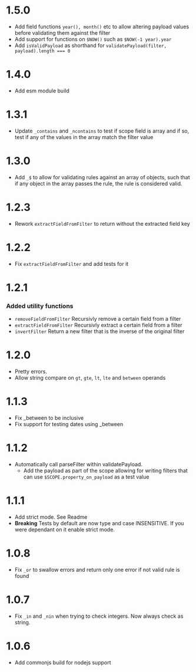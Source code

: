 # 1.5.0

  - Add field functions `year(), month()` etc to allow altering payload values before validating them against the filter
  - Add support for functions on `$NOW()` such as `$NOW(-1 year).year`
  - Add `isValidPayload` as shorthand for `validatePayload(filter, payload).length === 0`

# 1.4.0

  - Add esm module build

# 1.3.1

  - Update `_contains` and `_ncontains` to test if scope field is array and if so, test if any of the values in the array match the filter value

# 1.3.0

  - Add `_$` to allow for validating rules against an array of objects, such that if any object in the array passes the rule, the rule is considered valid.

# 1.2.3

 - Rework `extractFieldFromFilter` to return without the extracted field key

# 1.2.2

 - Fix `extractFieldFromFilter` and add tests for it

# 1.2.1

### Added utility functions
 - `removeFieldFromFilter` Recursivly remove a certain field from a filter
 - `extractFieldFromFilter` Recursivly extract a certain field from a filter
 - `invertFilter` Return a new filter that is the inverse of the original filter

# 1.2.0

 - Pretty errors.
 - Allow string compare on `gt`, `gte`, `lt`, `lte` and `between` operands

# 1.1.3

 - Fix _between to be inclusive
 - Fix support for testing dates using _between

# 1.1.2

 - Automatically call parseFilter within validatePayload.
   - Add the payload as part of the scope allowing for writing filters that can use `$SCOPE.property_on_payload` as a test value

# 1.1.1

 - Add strict mode. See Readme
 - **Breaking** Tests by default are now type and case INSENSITIVE. If you were dependant on it enable strict mode.

# 1.0.8

 - Fix `_or` to swallow errors and return only one error if not valid rule is found

# 1.0.7

 - Fix `_in` and `_nin` when trying to check integers. Now always check as string.


# 1.0.6

 - Add commonjs build for nodejs support